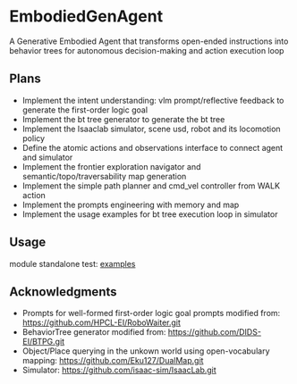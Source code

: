 # EmbodiedGenAgent
A Generative Embodied Agent that transforms open-ended instructions into behavior trees for autonomous decision-making and action execution loop

## Plans
- Implement the intent understanding: vlm prompt/reflective feedback to generate the first-order logic goal
- Implement the bt tree generator to generate the bt tree
- Implement the Isaaclab simulator, scene usd, robot and its locomotion policy
- Define the atomic actions and observations interface to connect agent and simulator
- Implement the frontier exploration navigator and semantic/topo/traversability map generation
- Implement the simple path planner and cmd_vel controller from WALK action
- Implement the prompts engineering with memory and map
- Implement the usage examples for bt tree execution loop in simulator

## Usage
module standalone test: [examples](examples/EXAMPLES.md)


## Acknowledgments
- Prompts for well-formed first-order logic goal prompts modified from: https://github.com/HPCL-EI/RoboWaiter.git
- BehaviorTree generator modified from: https://github.com/DIDS-EI/BTPG.git
- Object/Place querying in the unkown world using open-vocabulary mapping: https://github.com/Eku127/DualMap.git
- Simulator: https://github.com/isaac-sim/IsaacLab.git